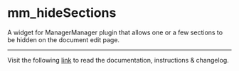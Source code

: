 # mm_hideSections

A widget for ManagerManager plugin that allows one or a few sections to be hidden on the document edit page.
___
Visit the following [link](http://code.divandesign.biz/modx/mm_hidesections) to read the documentation, instructions & changelog.